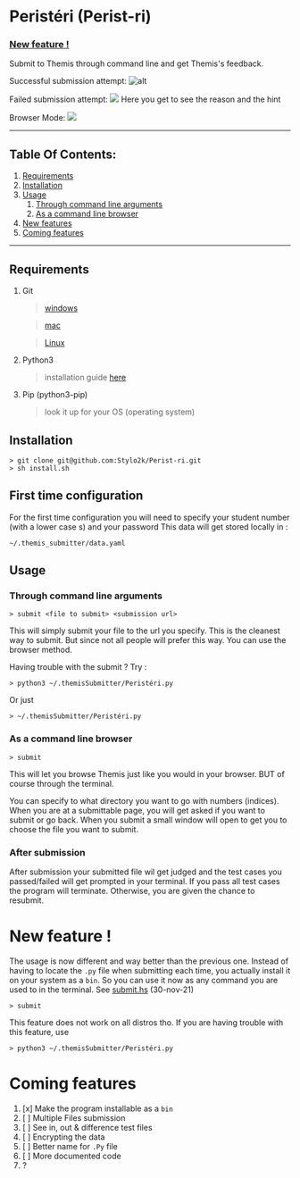 # Peristéri (Perist-ri)

### [New feature !](#new)


Submit to Themis through command line and get Themis's feedback.

Successful submission attempt:
    ![][overview]

Failed submission attempt:
    ![][failed]
Here you get to see the reason and the hint


Browser Mode:
    ![][browser]

---

## Table Of Contents:
1. [ Requirements ](#desc)
2. [ Installation ](#install)
3. [ Usage ](#usage)
    1. [Through command line arguments](#cmd)
    2. [As a command line browser](#browser)
4. [New features](#new)
4. [Coming features](#coming)

---


<a name="req"></a>
## Requirements
1. Git
    > [windows](https://git-scm.com/book/en/v2/Getting-Started-Installing-Git/#:~:text=Installing%20on%20Windows)

    > [mac](https://git-scm.com/book/en/v2/Getting-Started-Installing-Git#:~:text=com/download/linux.-,Installing%20on%20macOS,-There%20are%20several)

    > [Linux](https://git-scm.com/book/en/v2/Getting-Started-Installing-Git#:~:text=work%20just%20fine.-,Installing%20on%20Linux,-If%20you%20want)

2. Python3
    > installation guide [here](https://realpython.com/installing-python/)

3. Pip (python3-pip)
    > look it up for your OS (operating system)
<a name="install"></a>
## Installation

    > git clone git@github.com:Stylo2k/Perist-ri.git
    > sh install.sh

## First time configuration
For the first time configuration you will need to specify your student number (with a lower case s) and your password
This data will get stored locally in :

    ~/.themis_submitter/data.yaml

<a name="usage"></a>
## Usage
<a name="cmd"></a>
### Through command line arguments
    > submit <file to submit> <submission url>
This will simply submit your file to the url you specify. This is the cleanest way to submit. But since not all people will prefer this way. You can use the browser method.

Having trouble with the submit ? Try :

    > python3 ~/.themisSubmitter/Peristéri.py

Or just 

    > ~/.themisSubmitter/Peristéri.py

<a name="browser"></a>
### As a command line browser
    > submit
This will let you browse Themis just like you would in your browser. BUT of course through the terminal.

You can specify to what directory you want to go with numbers (indices). When you are at a submittable page, you will get asked if you want to submit or go back. When you submit a small window will open to get you to choose the file you want to submit.
<a name="after"></a>
### After submission

After submission your submitted file wil get judged and the test cases you passed/failed will get prompted in your terminal. If you pass all test cases the program will terminate. Otherwise, you are given the chance to resubmit.

<a name="new"></a>
# New feature !
The usage is now different and way better than the previous one. Instead of having to locate the `.py` file when submitting each time, you actually install it on your system as a `bin`. So you can use it now as any command you are used to in the terminal.
See [submit.hs](submit.sh) (30-nov-21)

    > submit
This feature does not work on all distros tho. If you are having trouble with this feature, use
    
    > python3 ~/.themisSubmitter/Peristéri.py


<a name="coming"></a>
# Coming features

1. [x] Make the program installable as a `bin`
2. [ ] Multiple Files submission
3. [ ] See in, out & difference test files
4. [ ] Encrypting the data
5. [ ] Better name for `.Py` file
6. [ ] More documented code
7. ?

[overview]: resources/Screenshot.png "alt"
[failed]: resources/failed.png
[browser]: resources/browser_mode.png
